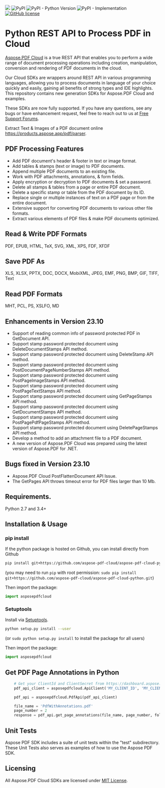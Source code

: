 ﻿![](https://img.shields.io/badge/api-v3.0-lightgrey) ![PyPI](https://img.shields.io/pypi/v/asposepdfcloud) ![PyPI - Python Version](https://img.shields.io/pypi/pyversions/asposepdfcloud) ![PyPI - Implementation](https://img.shields.io/pypi/implementation/asposepdfcloud) [![GitHub license](https://img.shields.io/github/license/aspose-pdf-cloud/aspose-pdf-cloud-python)](https://github.com/aspose-pdf-cloud/aspose-pdf-cloud-python/blob/master/LICENSE)

# Python REST API to Process PDF in Cloud
[Aspose.PDF Cloud](https://products.aspose.cloud/pdf) is a true REST API that enables you to perform a wide range of document processing operations including creation, manipulation, conversion and rendering of PDF documents in the cloud.

Our Cloud SDKs are wrappers around REST API in various programming languages, allowing you to process documents in language of your choice quickly and easily, gaining all benefits of strong types and IDE highlights. This repository contains new generation SDKs for Aspose.PDF Cloud and examples.

These SDKs are now fully supported. If you have any questions, see any bugs or have enhancement request, feel free to reach out to us at [Free Support Forums](https://forum.aspose.cloud/c/pdf).

Extract Text & Images of a PDF document online https://products.aspose.app/pdf/parser.

## PDF Processing Features
- Add PDF document's header & footer in text or image format.
- Add tables & stamps (text or image) to PDF documents.
- Append multiple PDF documents to an existing file.
- Work with PDF attachments, annotations, & form fields.
- Apply encryption or decryption to PDF documents & set a password.
- Delete all stamps & tables from a page or entire PDF document.
- Delete a specific stamp or table from the PDF document by its ID.
- Replace single or multiple instances of text on a PDF page or from the entire document.
- Extensive support for converting PDF documents to various other file formats.
- Extract various elements of PDF files & make PDF documents optimized.

## Read & Write PDF Formats
PDF, EPUB, HTML, TeX, SVG, XML, XPS, FDF, XFDF

## Save PDF As
XLS, XLSX, PPTX, DOC, DOCX, MobiXML, JPEG, EMF, PNG, BMP, GIF, TIFF, Text

## Read PDF Formats
MHT, PCL, PS, XSLFO, MD

## Enhancements in Version 23.10
- Support of reading common info of password protected PDF in GetDocument API.
- Support stamp password protected document using DeleteDocumentStamps API method.
- Support stamp password protected document using DeleteStamp API method.
- Support stamp password protected document using PostDocumentPageNumberStamps API method.
- Support stamp password protected document using PostPageImageStamps API method.
- Support stamp password protected document using PostPageTextStamps API method.
- Support stamp password protected document using GetPageStamps API method.
- Support stamp password protected document using GetDocumentStamps API method.
- Support stamp password protected document using PostPagePdfPageStamps API method.
- Support stamp password protected document using DeletePageStamps API method.
- Develop a method to add an attachment file to a PDF document.
- A new version of Aspose.PDF Cloud was prepared using the latest version of Aspose.PDF for .NET.

## Bugs fixed in Version 23.10
- Aspose.PDF Cloud PostFlattenDocument API Issue.
- The GetPages API throws timeout error for PDF files larger than 10 Mb.

## Requirements.
Python 2.7 and 3.4+

## Installation & Usage
### pip install
If the python package is hosted on Github, you can install directly from Github

```sh
pip install git+https://github.com/aspose-pdf-cloud/aspose-pdf-cloud-python.git
```
(you may need to run `pip` with root permission: `sudo pip install git+https://github.com/aspose-pdf-cloud/aspose-pdf-cloud-python.git`)

Then import the package:
```python
import asposepdfcloud
```

### Setuptools
Install via [Setuptools](http://pypi.python.org/pypi/setuptools).

```sh
python setup.py install --user
```
(or `sudo python setup.py install` to install the package for all users)

Then import the package:
```python
import asposepdfcloud
```

## Get PDF Page Annotations in Python
```python
	# Get your ClientId and ClientSecret from https://dashboard.aspose.cloud (free registration required).
	pdf_api_client = asposepdfcloud.ApiClient('MY_CLIENT_ID', 'MY_CLIENT_SECRET')

	pdf_api = asposepdfcloud.PdfApi(pdf_api_client)

	file_name = 'PdfWithAnnotations.pdf'
	page_number = 2
	response = pdf_api.get_page_annotations(file_name, page_number, folder=temp_folder)
```
## Unit Tests
Aspose PDF SDK includes a suite of unit tests within the "test" subdirectory. These Unit Tests also serves as examples of how to use the Aspose PDF SDK.

## Licensing
All Aspose.PDF Cloud SDKs are licensed under [MIT License](LICENSE).
